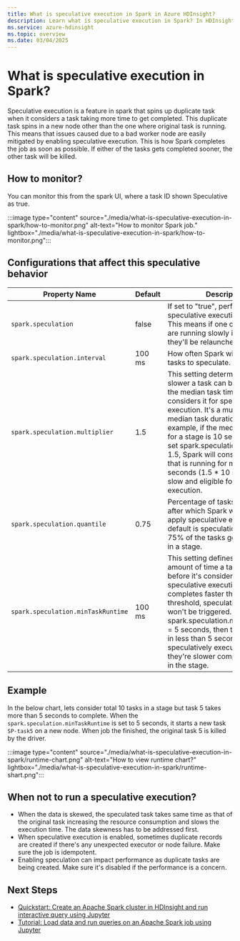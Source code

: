 ```yaml
---
title: What is speculative execution in Spark in Azure HDInsight?
description: Learn what is speculative execution in Spark? In HDInsight.
ms.service: azure-hdinsight
ms.topic: overview
ms.date: 03/04/2025
---
```


# What is speculative execution in Spark?

Speculative execution is a feature in spark that spins up duplicate task when it considers a task taking more time to get completed. This duplicate task spins in a new node other than the one where original task is running. This means that issues caused due to a bad worker node are easily mitigated by enabling speculative execution. 
This is how Spark completes the job as soon as possible. If either of the tasks gets completed sooner, the other task will be killed.

## How to monitor?

You can monitor this from the spark UI, where a task ID shown Speculative as true.

:::image type="content" source="./media/what-is-speculative-execution-in-spark/how-to-monitor.png" alt-text="How to monitor Spark job." lightbox="./media/what-is-speculative-execution-in-spark/how-to-monitor.png":::

## Configurations that affect this speculative behavior

|Property Name|	Default|Description|
|-|-|-|
|`spark.speculation`             |   false     |      If set to "true", performs speculative execution of tasks. This means if one or more tasks are running slowly in a stage, they'll be relaunched. |
|   `spark.speculation.interval`         |  100 ms        |    How often Spark will check for tasks to speculate.      |
|  `spark.speculation.multiplier`        |1.5          | This setting determines how much slower a task can be compared to the median task time before Spark considers it for speculative execution. It's a multiplier of the median task duration. Form example, if the median task time for a stage is 10 seconds, and you set spark.speculation.multiplier = 1.5, Spark will consider any task that is running for more than 15 seconds (1.5 * 10 seconds) to be slow and eligible for speculative execution.|
| `spark.speculation.quantile`           |   0.75       | Percentage of tasks completed after which Spark will start to apply speculative execution. The default is speculation starts after 75% of the tasks gets completed in a stage.         |
|      `spark.speculation.minTaskRuntime`      |     100 ms     |   This setting defines the minimum amount of time a task should run before it's considered for speculative execution. If a task completes faster than this threshold, speculative execution won't be triggered. For example, if spark.speculation.minTaskRuntime = 5 seconds, then tasks that finish in less than 5 seconds won't be speculatively executed, even if they're slower compared to others in the stage.|


## Example

In the below chart, lets consider total 10 tasks in a stage but task 5 takes more than 5 seconds to complete. 
When the `spark.speculation.minTaskRuntime` is set to 5 seconds, it starts a new task `SP-task5` on a new node. 
When job the finished, the original task 5 is killed by the driver.

:::image type="content" source="./media/what-is-speculative-execution-in-spark/runtime-chart.png" alt-text="How to view runtime chart?" lightbox="./media/what-is-speculative-execution-in-spark/runtime-shart.png":::

## When not to run a speculative execution?

* When the data is skewed, the speculated task takes same time as that of the original task increasing the resource consumption and slows the execution time. The data skewness has to be addressed first.
* When speculative execution is enabled, sometimes duplicate records are created if there's any unexpected executor or node failure. Make sure the job is idempotent.
* Enabling speculation can impact performance as duplicate tasks are being created. Make sure it's disabled if the performance is a concern.

## Next Steps

* [Quickstart: Create an Apache Spark cluster in HDInsight and run interactive query using Jupyter](./apache-spark-jupyter-spark-sql-use-portal.md)
* [Tutorial: Load data and run queries on an Apache Spark job using Jupyter](./apache-spark-load-data-run-query.md)
